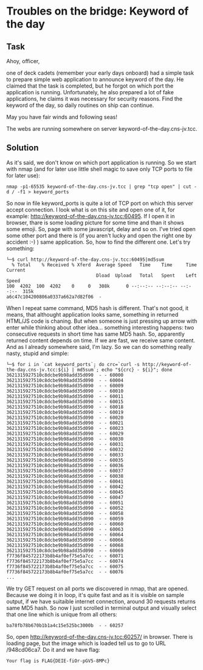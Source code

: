 Troubles on the bridge: Keyword of the day
====================================

## Task
Ahoy, officer,

one of deck cadets (remember your early days onboard) had a simple task to prepare simple web application to announce keyword of the day. He claimed that the task is completed, but he forgot on which port the application is running. Unfortunately, he also prepared a lot of fake applications, he claims it was necessary for security reasons. Find the keyword of the day, so daily routines on ship can continue.

May you have fair winds and following seas!

The webs are running somewhere on server keyword-of-the-day.cns-jv.tcc.

## Solution
As it's said, we don't know on which port application is running. So we start with nmap (and for later use little shell magic to save only TCP ports to file for later use):

	nmap -p1-65535 keyword-of-the-day.cns-jv.tcc | grep "tcp open" | cut -d / -f1 > keyword_ports

So now in file keyword_ports is quite a lot of TCP port on which this server accept connection. I look what is on this site and open one of it, for example: http://keyword-of-the-day.cns-jv.tcc:60495. If I open it in browser, thare is some loading picture for some time and than it shows some emoji. So, page with some javascript, delay and so on. I've tried open some other port and there is (if you aren't lucky and open the right one by accident :-) ) same application. So, how to find the different one. Let's try something:

	└─$ curl http://keyword-of-the-day.cns-jv.tcc:60495|md5sum
	  % Total    % Received % Xferd  Average Speed   Time    Time     Time  Current
	                                 Dload  Upload   Total   Spent    Left  Speed
	100  4202  100  4202    0     0   308k      0 --:--:-- --:--:-- --:--:--  315k
	a6c47c104200806a0337a662a7d82f06  -

When I repeat same command, MD5 hash is different. That's not good, it means, that althought application looks same, something in returned HTML/JS code is chaning. But when someone is just pressing up arrow with enter while thinking about other idea... something interesting happens: two consecutive requests in short time has same MD5 hash. So, apparently returned content depends on time. If we are fast, we receive same content. And as I already somewhere said, I'm lazy. So we can do something really nasty, stupid and simple:

	└─$ for i in `cat keyword_ports`; do crc=`curl -s http://keyword-of-the-day.cns-jv.tcc:${i} | md5sum`; echo "${crc} - ${i}"; done
	3621315927510c8dcbe9b98add35d090  - - 60000
	3621315927510c8dcbe9b98add35d090  - - 60004
	3621315927510c8dcbe9b98add35d090  - - 60009
	3621315927510c8dcbe9b98add35d090  - - 60010
	3621315927510c8dcbe9b98add35d090  - - 60011
	3621315927510c8dcbe9b98add35d090  - - 60015
	3621315927510c8dcbe9b98add35d090  - - 60018
	3621315927510c8dcbe9b98add35d090  - - 60019
	3621315927510c8dcbe9b98add35d090  - - 60020
	3621315927510c8dcbe9b98add35d090  - - 60021
	3621315927510c8dcbe9b98add35d090  - - 60023
	3621315927510c8dcbe9b98add35d090  - - 60029
	3621315927510c8dcbe9b98add35d090  - - 60030
	3621315927510c8dcbe9b98add35d090  - - 60031
	3621315927510c8dcbe9b98add35d090  - - 60032
	3621315927510c8dcbe9b98add35d090  - - 60033
	3621315927510c8dcbe9b98add35d090  - - 60035
	3621315927510c8dcbe9b98add35d090  - - 60036
	3621315927510c8dcbe9b98add35d090  - - 60037
	3621315927510c8dcbe9b98add35d090  - - 60038
	3621315927510c8dcbe9b98add35d090  - - 60041
	3621315927510c8dcbe9b98add35d090  - - 60042
	3621315927510c8dcbe9b98add35d090  - - 60045
	3621315927510c8dcbe9b98add35d090  - - 60047
	3621315927510c8dcbe9b98add35d090  - - 60051
	3621315927510c8dcbe9b98add35d090  - - 60052
	3621315927510c8dcbe9b98add35d090  - - 60058
	3621315927510c8dcbe9b98add35d090  - - 60059
	3621315927510c8dcbe9b98add35d090  - - 60060
	3621315927510c8dcbe9b98add35d090  - - 60063
	3621315927510c8dcbe9b98add35d090  - - 60064
	3621315927510c8dcbe9b98add35d090  - - 60066
	3621315927510c8dcbe9b98add35d090  - - 60068
	3621315927510c8dcbe9b98add35d090  - - 60069
	f7736f845722173b8b4af0ef75e5a7cc  - - 60071
	f7736f845722173b8b4af0ef75e5a7cc  - - 60074
	f7736f845722173b8b4af0ef75e5a7cc  - - 60075
	f7736f845722173b8b4af0ef75e5a7cc  - - 60076
	...

We try GET request on all ports we discovered in nmap, that are opened. Because we doing it in loop, it's quite fast and as it is visible on sample output, if we have suitaible internet connection, around 30 requests returns same MD5 hash. So now I just scrolled in terminal output and visually select that one line which is unique from all others:

	ba78fb78b670b1b1a4c15e525bc3000b  - - 60257

So, open http://keyword-of-the-day.cns-jv.tcc:60257/ in browser. There is loading page, but the image which is loaded tell us to go to URL /948cd06ca7. Do it and we have flag:

	Your flag is FLAG{DEIE-fiOr-pGV5-8MPc}